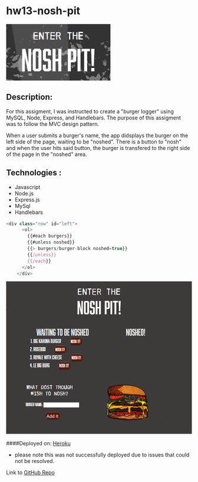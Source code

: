 # hw13-nosh-pit

![nosh pit](public/assets/img/nosh-pit.PNG)


## Description:
For this assigment, I was instructed to create a "burger logger" using MySQL, Node, Express, and Handlebars. The purpose of this assigment was to follow the MVC design pattern.

When a user submits a burger's name, the app didsplays the burger on the left side of the page, waiting to be "noshed". There is a button to "nosh" and when the user hits said button, the burger is transfered to the right side of the page in the "noshed" area.


## Technologies :
* Javascript
* Node.js
* Express.js
* MySql
* Handlebars
``` javascript
<div class="row" id="left">
      <ol>
        {{#each burgers}}
        {{#unless noshed}}
        {{> burgers/burger-block noshed=true}}
        {{/unless}}
        {{/each}}
      </ol>
    </div>
```
![nosh pit](public/assets/img/screen-shot.PNG)

####Deployed on: 
[Heroku](https://afternoon-everglades-89065.herokuapp.com/)
* please note this was not successfully deployed due to issues that could not be resolved.

Link to [GitHub Repo](https://github.com/sdemercurio/hw13-nosh-pit.git)